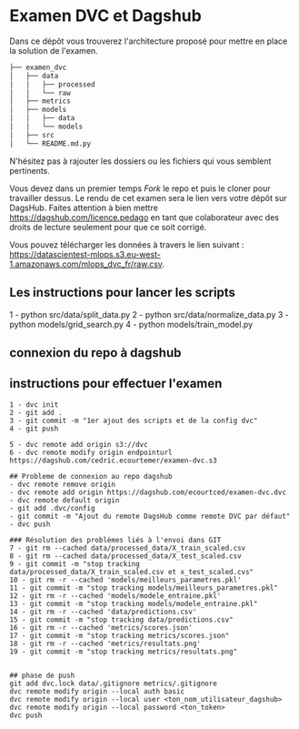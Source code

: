 # Examen DVC et Dagshub
Dans ce dépôt vous trouverez l'architecture proposé pour mettre en place la solution de l'examen. 

```bash       
├── examen_dvc          
│   ├── data       
│   │   ├── processed      
│   │   └── raw       
│   ├── metrics       
│   ├── models      
│   │   ├── data      
│   │   └── models        
│   ├── src       
│   └── README.md.py       
```
N'hésitez pas à rajouter les dossiers ou les fichiers qui vous semblent pertinents.

Vous devez dans un premier temps *Fork* le repo et puis le cloner pour travailler dessus. Le rendu de cet examen sera le lien vers votre dépôt sur DagsHub. Faites attention à bien mettre https://dagshub.com/licence.pedago en tant que colaborateur avec des droits de lecture seulement pour que ce soit corrigé.

Vous pouvez télécharger les données à travers le lien suivant : https://datascientest-mlops.s3.eu-west-1.amazonaws.com/mlops_dvc_fr/raw.csv.

## Les instructions pour lancer les scripts
   1 - python src/data/split_data.py
   2 - python src/data/normalize_data.py
   3 - python models/grid_search.py
   4 - python models/train_model.py

## connexion du repo à dagshub

## instructions pour effectuer l'examen 
    1 - dvc init
    2 - git add .
    3 - git commit -m "1er ajout des scripts et de la config dvc"
    4 - git push
    
    5 - dvc remote add origin s3://dvc
    6 - dvc remote modify origin endpointurl https://dagshub.com/cedric.ecourtemer/examen-dvc.s3
    
    ## Probleme de connexion au repo dagshub
    - dvc remote remove origin
    - dvc remote add origin https://dagshub.com/ecourtced/examen-dvc.dvc
    - dvc remote default origin
    - git add .dvc/config
    - git commit -m "Ajout du remote DagsHub comme remote DVC par défaut"
    - dvc push

    ### Résolution des problèmes liés à l'envoi dans GIT
    7 - git rm --cached data/processed_data/X_train_scaled.csv
    8 - git rm --cached data/processed_data/X_test_scaled.csv
    9 - git commit -m "stop tracking data/processed_data/X_train_scaled.csv et x_test_scaled.cvs"
    10 - git rm -r --cached 'models/meilleurs_parametres.pkl'
    11 - git commit -m "stop tracking models/meilleurs_parametres.pkl"     
    12 - git rm -r --cached 'models/modele_entraine.pkl'
    13 - git commit -m "stop tracking models/modele_entraine.pkl"
    14 - git rm -r --cached 'data/predictions.csv'
    15 - git commit -m "stop tracking data/predictions.csv"
    16 - git rm -r --cached 'metrics/scores.json'
    17 - git commit -m "stop tracking metrics/scores.json"
    18 - git rm -r --cached 'metrics/resultats.png'
    19 - git commit -m "stop tracking metrics/resultats.png" 

    
    ## phase de push
    git add dvc.lock data/.gitignore metrics/.gitignore
    dvc remote modify origin --local auth basic
    dvc remote modify origin --local user <ton_nom_utilisateur_dagshub>
    dvc remote modify origin --local password <ton_token>
    dvc push


